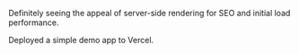 Definitely seeing the appeal of server-side rendering for SEO and initial load performance.

Deployed a simple demo app to Vercel.